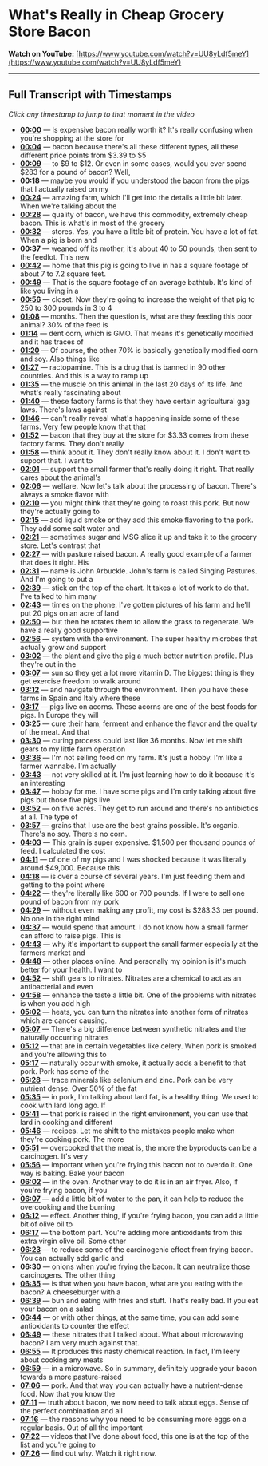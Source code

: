 # What's Really in Cheap Grocery Store Bacon

**Watch on YouTube:** [https://www.youtube.com/watch?v=UU8yLdf5meY](https://www.youtube.com/watch?v=UU8yLdf5meY)

---

## Full Transcript with Timestamps

*Click any timestamp to jump to that moment in the video*

- **[00:00](https://www.youtube.com/watch?v=UU8yLdf5meY&t=0s)** — Is expensive bacon really worth it? It's really confusing when you're shopping at the store for
- **[00:04](https://www.youtube.com/watch?v=UU8yLdf5meY&t=4s)** — bacon because there's all these different types, all these different price points from $3.39 to $5
- **[00:09](https://www.youtube.com/watch?v=UU8yLdf5meY&t=9s)** — to $9 to $12. Or even in some cases, would you ever spend $283 for a pound of bacon? Well,
- **[00:18](https://www.youtube.com/watch?v=UU8yLdf5meY&t=18s)** — maybe you would if you understood the bacon from the pigs that I actually raised on my
- **[00:24](https://www.youtube.com/watch?v=UU8yLdf5meY&t=24s)** — amazing farm, which I'll get into the details a little bit later. When we're talking about the
- **[00:28](https://www.youtube.com/watch?v=UU8yLdf5meY&t=28s)** — quality of bacon, we have this commodity, extremely cheap bacon. This is what's in most of the grocery
- **[00:32](https://www.youtube.com/watch?v=UU8yLdf5meY&t=32s)** — stores. Yes, you have a little bit of protein. You have a lot of fat. When a pig is born and
- **[00:37](https://www.youtube.com/watch?v=UU8yLdf5meY&t=37s)** — weaned off its mother, it's about 40 to 50 pounds, then sent to the feedlot. This new
- **[00:42](https://www.youtube.com/watch?v=UU8yLdf5meY&t=42s)** — home that this pig is going to live in has a square footage of about 7 to 7.2 square feet.
- **[00:49](https://www.youtube.com/watch?v=UU8yLdf5meY&t=49s)** — That is the square footage of an average bathtub. It's kind of like you living in a
- **[00:56](https://www.youtube.com/watch?v=UU8yLdf5meY&t=56s)** — closet. Now they're going to increase the weight of that pig to 250 to 300 pounds in 3 to 4
- **[01:08](https://www.youtube.com/watch?v=UU8yLdf5meY&t=68s)** — months. Then the question is, what are they feeding this poor animal? 30% of the feed is
- **[01:14](https://www.youtube.com/watch?v=UU8yLdf5meY&t=74s)** — dent corn, which is GMO. That means it's genetically modified and it has traces of
- **[01:20](https://www.youtube.com/watch?v=UU8yLdf5meY&t=80s)** — Of course, the other 70% is basically genetically modified corn and soy. Also things like
- **[01:27](https://www.youtube.com/watch?v=UU8yLdf5meY&t=87s)** — ractopamine. This is a drug that is banned in 90 other countries. And this is a way to ramp up
- **[01:35](https://www.youtube.com/watch?v=UU8yLdf5meY&t=95s)** — the muscle on this animal in the last 20 days of its life. And what's really fascinating about
- **[01:40](https://www.youtube.com/watch?v=UU8yLdf5meY&t=100s)** — these factory farms is that they have certain agricultural gag laws. There's laws against
- **[01:46](https://www.youtube.com/watch?v=UU8yLdf5meY&t=106s)** — can't really reveal what's happening inside some of these farms. Very few people know that that
- **[01:52](https://www.youtube.com/watch?v=UU8yLdf5meY&t=112s)** — bacon that they buy at the store for $3.33 comes from these factory farms. They don't really
- **[01:58](https://www.youtube.com/watch?v=UU8yLdf5meY&t=118s)** — think about it. They don't really know about it. I don't want to support that. I want to
- **[02:01](https://www.youtube.com/watch?v=UU8yLdf5meY&t=121s)** — support the small farmer that's really doing it right. That really cares about the animal's
- **[02:06](https://www.youtube.com/watch?v=UU8yLdf5meY&t=126s)** — welfare. Now let's talk about the processing of bacon. There's always a smoke flavor with
- **[02:10](https://www.youtube.com/watch?v=UU8yLdf5meY&t=130s)** — you might think that they're going to roast this pork. But now they're actually going to
- **[02:15](https://www.youtube.com/watch?v=UU8yLdf5meY&t=135s)** — add liquid smoke or they add this smoke flavoring to the pork. They add some salt water and
- **[02:21](https://www.youtube.com/watch?v=UU8yLdf5meY&t=141s)** — sometimes sugar and MSG slice it up and take it to the grocery store. Let's contrast that
- **[02:27](https://www.youtube.com/watch?v=UU8yLdf5meY&t=147s)** — with pasture raised bacon. A really good example of a farmer that does it right. His
- **[02:31](https://www.youtube.com/watch?v=UU8yLdf5meY&t=151s)** — name is John Arbuckle. John's farm is called Singing Pastures. And I'm going to put a
- **[02:39](https://www.youtube.com/watch?v=UU8yLdf5meY&t=159s)** — stick on the top of the chart. It takes a lot of work to do that. I've talked to him many
- **[02:43](https://www.youtube.com/watch?v=UU8yLdf5meY&t=163s)** — times on the phone. I've gotten pictures of his farm and he'll put 20 pigs on an acre of land
- **[02:50](https://www.youtube.com/watch?v=UU8yLdf5meY&t=170s)** — but then he rotates them to allow the grass to regenerate. We have a really good supportive
- **[02:56](https://www.youtube.com/watch?v=UU8yLdf5meY&t=176s)** — system with the environment. The super healthy microbes that actually grow and support
- **[03:02](https://www.youtube.com/watch?v=UU8yLdf5meY&t=182s)** — the plant and give the pig a much better nutrition profile. Plus they're out in the
- **[03:07](https://www.youtube.com/watch?v=UU8yLdf5meY&t=187s)** — sun so they get a lot more vitamin D. The biggest thing is they get exercise freedom to walk around
- **[03:12](https://www.youtube.com/watch?v=UU8yLdf5meY&t=192s)** — and navigate through the environment. Then you have these farms in Spain and Italy where these
- **[03:17](https://www.youtube.com/watch?v=UU8yLdf5meY&t=197s)** — pigs live on acorns. These acorns are one of the best foods for pigs. In Europe they will
- **[03:25](https://www.youtube.com/watch?v=UU8yLdf5meY&t=205s)** — cure their ham, ferment and enhance the flavor and the quality of the meat. And that
- **[03:30](https://www.youtube.com/watch?v=UU8yLdf5meY&t=210s)** — curing process could last like 36 months. Now let me shift gears to my little farm operation
- **[03:36](https://www.youtube.com/watch?v=UU8yLdf5meY&t=216s)** — I'm not selling food on my farm. It's just a hobby. I'm like a farmer wannabe. I'm actually
- **[03:43](https://www.youtube.com/watch?v=UU8yLdf5meY&t=223s)** — not very skilled at it. I'm just learning how to do it because it's an interesting
- **[03:47](https://www.youtube.com/watch?v=UU8yLdf5meY&t=227s)** — hobby for me. I have some pigs and I'm only talking about five pigs but those five pigs live
- **[03:52](https://www.youtube.com/watch?v=UU8yLdf5meY&t=232s)** — on five acres. They get to run around and there's no antibiotics at all. The type of
- **[03:57](https://www.youtube.com/watch?v=UU8yLdf5meY&t=237s)** — grains that I use are the best grains possible. It's organic. There's no soy. There's no corn.
- **[04:03](https://www.youtube.com/watch?v=UU8yLdf5meY&t=243s)** — This grain is super expensive. $1,500 per thousand pounds of feed. I calculated the cost
- **[04:11](https://www.youtube.com/watch?v=UU8yLdf5meY&t=251s)** — of one of my pigs and I was shocked because it was literally around $49,000. Because this
- **[04:18](https://www.youtube.com/watch?v=UU8yLdf5meY&t=258s)** — is over a course of several years. I'm just feeding them and getting to the point where
- **[04:22](https://www.youtube.com/watch?v=UU8yLdf5meY&t=262s)** — they're literally like 600 or 700 pounds. If I were to sell one pound of bacon from my pork
- **[04:29](https://www.youtube.com/watch?v=UU8yLdf5meY&t=269s)** — without even making any profit, my cost is $283.33 per pound. No one in the right mind
- **[04:37](https://www.youtube.com/watch?v=UU8yLdf5meY&t=277s)** — would spend that amount. I do not know how a small farmer can afford to raise pigs. This is
- **[04:43](https://www.youtube.com/watch?v=UU8yLdf5meY&t=283s)** — why it's important to support the small farmer especially at the farmers market and
- **[04:48](https://www.youtube.com/watch?v=UU8yLdf5meY&t=288s)** — other places online. And personally my opinion is it's much better for your health. I want to
- **[04:52](https://www.youtube.com/watch?v=UU8yLdf5meY&t=292s)** — shift gears to nitrates. Nitrates are a chemical to act as an antibacterial and even
- **[04:58](https://www.youtube.com/watch?v=UU8yLdf5meY&t=298s)** — enhance the taste a little bit. One of the problems with nitrates is when you add high
- **[05:02](https://www.youtube.com/watch?v=UU8yLdf5meY&t=302s)** — heats, you can turn the nitrates into another form of nitrates which are cancer causing.
- **[05:07](https://www.youtube.com/watch?v=UU8yLdf5meY&t=307s)** — There's a big difference between synthetic nitrates and the naturally occurring nitrates
- **[05:12](https://www.youtube.com/watch?v=UU8yLdf5meY&t=312s)** — that are in certain vegetables like celery. When pork is smoked and you're allowing this to
- **[05:17](https://www.youtube.com/watch?v=UU8yLdf5meY&t=317s)** — naturally occur with smoke, it actually adds a benefit to that pork. Pork has some of the
- **[05:28](https://www.youtube.com/watch?v=UU8yLdf5meY&t=328s)** — trace minerals like selenium and zinc. Pork can be very nutrient dense. Over 50% of the fat
- **[05:35](https://www.youtube.com/watch?v=UU8yLdf5meY&t=335s)** — in pork, I'm talking about lard fat, is a healthy thing. We used to cook with lard long ago. If
- **[05:41](https://www.youtube.com/watch?v=UU8yLdf5meY&t=341s)** — that pork is raised in the right environment, you can use that lard in cooking and different
- **[05:46](https://www.youtube.com/watch?v=UU8yLdf5meY&t=346s)** — recipes. Let me shift to the mistakes people make when they're cooking pork. The more
- **[05:51](https://www.youtube.com/watch?v=UU8yLdf5meY&t=351s)** — overcooked that the meat is, the more the byproducts can be a carcinogen. It's very
- **[05:56](https://www.youtube.com/watch?v=UU8yLdf5meY&t=356s)** — important when you're frying this bacon not to overdo it. One way is baking. Bake your bacon
- **[06:02](https://www.youtube.com/watch?v=UU8yLdf5meY&t=362s)** — in the oven. Another way to do it is in an air fryer. Also, if you're frying bacon, if you
- **[06:07](https://www.youtube.com/watch?v=UU8yLdf5meY&t=367s)** — add a little bit of water to the pan, it can help to reduce the overcooking and the burning
- **[06:12](https://www.youtube.com/watch?v=UU8yLdf5meY&t=372s)** — effect. Another thing, if you're frying bacon, you can add a little bit of olive oil to
- **[06:17](https://www.youtube.com/watch?v=UU8yLdf5meY&t=377s)** — the bottom part. You're adding more antioxidants from this extra virgin olive oil. Some other
- **[06:23](https://www.youtube.com/watch?v=UU8yLdf5meY&t=383s)** — to reduce some of the carcinogenic effect from frying bacon. You can actually add garlic and
- **[06:30](https://www.youtube.com/watch?v=UU8yLdf5meY&t=390s)** — onions when you're frying the bacon. It can neutralize those carcinogens. The other thing
- **[06:35](https://www.youtube.com/watch?v=UU8yLdf5meY&t=395s)** — is that when you have bacon, what are you eating with the bacon? A cheeseburger with a
- **[06:39](https://www.youtube.com/watch?v=UU8yLdf5meY&t=399s)** — bun and eating with fries and stuff. That's really bad. If you eat your bacon on a salad
- **[06:44](https://www.youtube.com/watch?v=UU8yLdf5meY&t=404s)** — or with other things, at the same time, you can add some antioxidants to counter the effect
- **[06:49](https://www.youtube.com/watch?v=UU8yLdf5meY&t=409s)** — these nitrates that I talked about. What about microwaving bacon? I am very much against that.
- **[06:55](https://www.youtube.com/watch?v=UU8yLdf5meY&t=415s)** — It produces this nasty chemical reaction. In fact, I'm leery about cooking any meats
- **[06:59](https://www.youtube.com/watch?v=UU8yLdf5meY&t=419s)** — in a microwave. So in summary, definitely upgrade your bacon towards a more pasture-raised
- **[07:06](https://www.youtube.com/watch?v=UU8yLdf5meY&t=426s)** — pork. And that way you can actually have a nutrient-dense food. Now that you know the
- **[07:11](https://www.youtube.com/watch?v=UU8yLdf5meY&t=431s)** — truth about bacon, we now need to talk about eggs. Sense of the perfect combination and all
- **[07:16](https://www.youtube.com/watch?v=UU8yLdf5meY&t=436s)** — the reasons why you need to be consuming more eggs on a regular basis. Out of all the important
- **[07:22](https://www.youtube.com/watch?v=UU8yLdf5meY&t=442s)** — videos that I've done about food, this one is at the top of the list and you're going to
- **[07:26](https://www.youtube.com/watch?v=UU8yLdf5meY&t=446s)** — find out why. Watch it right now.
